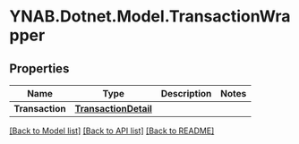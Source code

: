 # YNAB.Dotnet.Model.TransactionWrapper
## Properties

Name | Type | Description | Notes
------------ | ------------- | ------------- | -------------
**Transaction** | [**TransactionDetail**](TransactionDetail.md) |  | 

[[Back to Model list]](../README.md#documentation-for-models) [[Back to API list]](../README.md#documentation-for-api-endpoints) [[Back to README]](../README.md)

